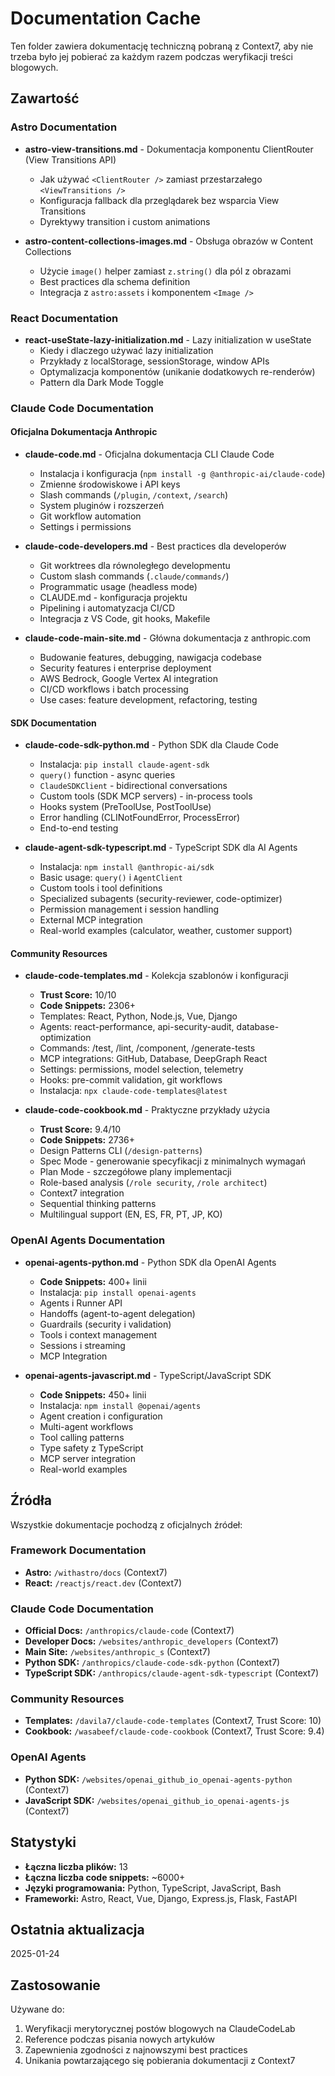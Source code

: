 # Documentation Cache

Ten folder zawiera dokumentację techniczną pobraną z Context7, aby nie trzeba było jej pobierać za każdym razem podczas weryfikacji treści blogowych.

## Zawartość

### Astro Documentation

- **astro-view-transitions.md** - Dokumentacja komponentu ClientRouter (View Transitions API)
  - Jak używać `<ClientRouter />` zamiast przestarzałego `<ViewTransitions />`
  - Konfiguracja fallback dla przeglądarek bez wsparcia View Transitions
  - Dyrektywy transition i custom animations

- **astro-content-collections-images.md** - Obsługa obrazów w Content Collections
  - Użycie `image()` helper zamiast `z.string()` dla pól z obrazami
  - Best practices dla schema definition
  - Integracja z `astro:assets` i komponentem `<Image />`

### React Documentation

- **react-useState-lazy-initialization.md** - Lazy initialization w useState
  - Kiedy i dlaczego używać lazy initialization
  - Przykłady z localStorage, sessionStorage, window APIs
  - Optymalizacja komponentów (unikanie dodatkowych re-renderów)
  - Pattern dla Dark Mode Toggle

### Claude Code Documentation

#### Oficjalna Dokumentacja Anthropic

- **claude-code.md** - Oficjalna dokumentacja CLI Claude Code
  - Instalacja i konfiguracja (`npm install -g @anthropic-ai/claude-code`)
  - Zmienne środowiskowe i API keys
  - Slash commands (`/plugin`, `/context`, `/search`)
  - System pluginów i rozszerzeń
  - Git workflow automation
  - Settings i permissions

- **claude-code-developers.md** - Best practices dla developerów
  - Git worktrees dla równoległego developmentu
  - Custom slash commands (`.claude/commands/`)
  - Programmatic usage (headless mode)
  - CLAUDE.md - konfiguracja projektu
  - Pipelining i automatyzacja CI/CD
  - Integracja z VS Code, git hooks, Makefile

- **claude-code-main-site.md** - Główna dokumentacja z anthropic.com
  - Budowanie features, debugging, nawigacja codebase
  - Security features i enterprise deployment
  - AWS Bedrock, Google Vertex AI integration
  - CI/CD workflows i batch processing
  - Use cases: feature development, refactoring, testing

#### SDK Documentation

- **claude-code-sdk-python.md** - Python SDK dla Claude Code
  - Instalacja: `pip install claude-agent-sdk`
  - `query()` function - async queries
  - `ClaudeSDKClient` - bidirectional conversations
  - Custom tools (SDK MCP servers) - in-process tools
  - Hooks system (PreToolUse, PostToolUse)
  - Error handling (CLINotFoundError, ProcessError)
  - End-to-end testing

- **claude-agent-sdk-typescript.md** - TypeScript SDK dla AI Agents
  - Instalacja: `npm install @anthropic-ai/sdk`
  - Basic usage: `query()` i `AgentClient`
  - Custom tools i tool definitions
  - Specialized subagents (security-reviewer, code-optimizer)
  - Permission management i session handling
  - External MCP integration
  - Real-world examples (calculator, weather, customer support)

#### Community Resources

- **claude-code-templates.md** - Kolekcja szablonów i konfiguracji
  - **Trust Score:** 10/10
  - **Code Snippets:** 2306+
  - Templates: React, Python, Node.js, Vue, Django
  - Agents: react-performance, api-security-audit, database-optimization
  - Commands: /test, /lint, /component, /generate-tests
  - MCP integrations: GitHub, Database, DeepGraph React
  - Settings: permissions, model selection, telemetry
  - Hooks: pre-commit validation, git workflows
  - Instalacja: `npx claude-code-templates@latest`

- **claude-code-cookbook.md** - Praktyczne przykłady użycia
  - **Trust Score:** 9.4/10
  - **Code Snippets:** 2736+
  - Design Patterns CLI (`/design-patterns`)
  - Spec Mode - generowanie specyfikacji z minimalnych wymagań
  - Plan Mode - szczegółowe plany implementacji
  - Role-based analysis (`/role security`, `/role architect`)
  - Context7 integration
  - Sequential thinking patterns
  - Multilingual support (EN, ES, FR, PT, JP, KO)

### OpenAI Agents Documentation

- **openai-agents-python.md** - Python SDK dla OpenAI Agents
  - **Code Snippets:** 400+ linii
  - Instalacja: `pip install openai-agents`
  - Agents i Runner API
  - Handoffs (agent-to-agent delegation)
  - Guardrails (security i validation)
  - Tools i context management
  - Sessions i streaming
  - MCP Integration

- **openai-agents-javascript.md** - TypeScript/JavaScript SDK
  - **Code Snippets:** 450+ linii
  - Instalacja: `npm install @openai/agents`
  - Agent creation i configuration
  - Multi-agent workflows
  - Tool calling patterns
  - Type safety z TypeScript
  - MCP server integration
  - Real-world examples

## Źródła

Wszystkie dokumentacje pochodzą z oficjalnych źródeł:

### Framework Documentation
- **Astro:** `/withastro/docs` (Context7)
- **React:** `/reactjs/react.dev` (Context7)

### Claude Code Documentation
- **Official Docs:** `/anthropics/claude-code` (Context7)
- **Developer Docs:** `/websites/anthropic_developers` (Context7)
- **Main Site:** `/websites/anthropic_s` (Context7)
- **Python SDK:** `/anthropics/claude-code-sdk-python` (Context7)
- **TypeScript SDK:** `/anthropics/claude-agent-sdk-typescript` (Context7)

### Community Resources
- **Templates:** `/davila7/claude-code-templates` (Context7, Trust Score: 10)
- **Cookbook:** `/wasabeef/claude-code-cookbook` (Context7, Trust Score: 9.4)

### OpenAI Agents
- **Python SDK:** `/websites/openai_github_io_openai-agents-python` (Context7)
- **JavaScript SDK:** `/websites/openai_github_io_openai-agents-js` (Context7)

## Statystyki

- **Łączna liczba plików:** 13
- **Łączna liczba code snippets:** ~6000+
- **Języki programowania:** Python, TypeScript, JavaScript, Bash
- **Frameworki:** Astro, React, Vue, Django, Express.js, Flask, FastAPI

## Ostatnia aktualizacja

2025-01-24

## Zastosowanie

Używane do:
1. Weryfikacji merytorycznej postów blogowych na ClaudeCodeLab
2. Reference podczas pisania nowych artykułów
3. Zapewnienia zgodności z najnowszymi best practices
4. Unikania powtarzającego się pobierania dokumentacji z Context7
